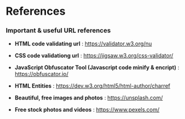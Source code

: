 # References
### Important &amp; useful URL references

 -  **HTML code validating url** : https://validator.w3.org/nu 

 - **CSS code validationg url** : https://jigsaw.w3.org/css-validator/

 - **JavaScript Obfuscator Tool (Javascript code minify & encript)** : https://obfuscator.io/

 - **HTML Entities** : https://dev.w3.org/html5/html-author/charref

 - **Beautiful, free images and photos** : https://unsplash.com/

 - **Free stock photos and videos**  : https://www.pexels.com/
